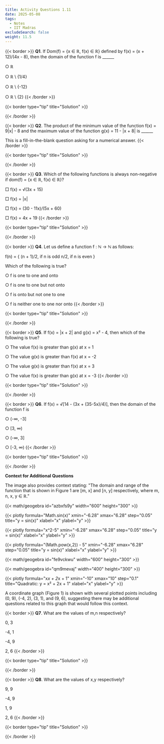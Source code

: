 ```yaml
---
title: Activity Questions 1.11
date: 2025-05-08
tags:
  - Notes 
  - IIT Madras
excludeSearch: false
weight: 11.5
---
```



{{< border >}}
**Q1**. If Dom(f) = {x ∈ ℝ, f(x) ∈ ℝ} defined by f(x) = (x + 12)/(4x - 8), then the domain of the function f is ______

○ ℝ

○ ℝ \ {1/4}

○ ℝ \ {-12}

○ ℝ \ {2}
{{< /border >}}

{{< border type="tip" title="Solution" >}}

{{< /border >}}


{{< border >}}
**Q2**. The product of the minimum value of the function f(x) = 9|x| - 8 and the maximum value of the function g(x) = 11 - |x + 8| is ______

This is a fill-in-the-blank question asking for a numerical answer.
{{< /border >}}

{{< border type="tip" title="Solution" >}}

{{< /border >}}


{{< border >}}
**Q3**. Which of the following functions is always non-negative if dom(f) = {x ∈ ℝ, f(x) ∈ ℝ}?

□ f(x) = √(3x + 15)

□ f(x) = |x|

□ f(x) = (30 - 11x)/(5x + 60)

□ f(x) = 4x + 19
{{< /border >}}

{{< border type="tip" title="Solution" >}}

{{< /border >}}


{{< border >}}
**Q4**. Let us define a function f : ℕ → ℕ as follows:

f(n) = {
(n + 1)/2, if n is odd
n/2, if n is even
}

Which of the following is true?

○ f is one to one and onto

○ f is one to one but not onto

○ f is onto but not one to one

○ f is neither one to one nor onto
{{< /border >}}

{{< border type="tip" title="Solution" >}}

{{< /border >}}


{{< border >}}
**Q5**. If f(x) = |x + 2| and g(x) = x² - 4, then which of the following is true?

○ The value f(x) is greater than g(x) at x = 1

○ The value g(x) is greater than f(x) at x = -2

○ The value g(x) is greater than f(x) at x = 3

○ The value f(x) is greater than g(x) at x = -3
{{< /border >}}

{{< border type="tip" title="Solution" >}}

{{< /border >}}


{{< border >}}
**Q6**. If f(x) = √[14 - (3x + (35-5x)/4)], then the domain of the function f is

○ (-∞, -3]

○ [3, ∞)

○ (-∞, 3]

○ [-3, ∞)
{{< /border >}}

{{< border type="tip" title="Solution" >}}

{{< /border >}}

**Context for Additional Questions**

The image also provides context stating: "The domain and range of the function that is shown in Figure 1 are [m, x] and [n, y] respectively, where m, n, x, y ∈ ℝ."

{{< math/geogebra id="azbxfs9y" width="600" height="300" >}}

{{< plotly formula="Math.sin(x)" xmin="-6.28" xmax="6.28" step="0.05" title="y = sin(x)" xlabel="x" ylabel="y" >}}

{{< plotly formula="x^2-5" xmin="-6.28" xmax="6.28" step="0.05" title="y = sin(x)" xlabel="x" ylabel="y" >}}

{{< plotly formula="(Math.pow(x,2)) - 5" xmin="-6.28" xmax="6.28" step="0.05" title="y = sin(x)" xlabel="x" ylabel="y" >}}

{{< math/geogebra id="fe9vckwu" width="600" height="300" >}}

{{< math/geogebra id="qm9mevaj" width="400" height="300" >}}

{{< plotly formula="x*x + 2*x + 1" xmin="-10" xmax="10" step="0.1" title="Quadratic: y = x² + 2x + 1" xlabel="x" ylabel="y" >}}

A coordinate graph (Figure 1) is shown with several plotted points including (0, 9), (-4, 2), (3, 1), and (9, 6), suggesting there may be additional questions related to this graph that would follow this context.

{{< border >}}
**Q7**. What are the values of m,n respectively?

0, 3

-4, 1

-4, 9

2, 6
{{< /border >}}

{{< border type="tip" title="Solution" >}}

{{< /border >}}


{{< border >}}
**Q8**. What are the values of x,y respectively?

9, 9

-4, 9

1, 9

2, 6
{{< /border >}}

{{< border type="tip" title="Solution" >}}

{{< /border >}}


